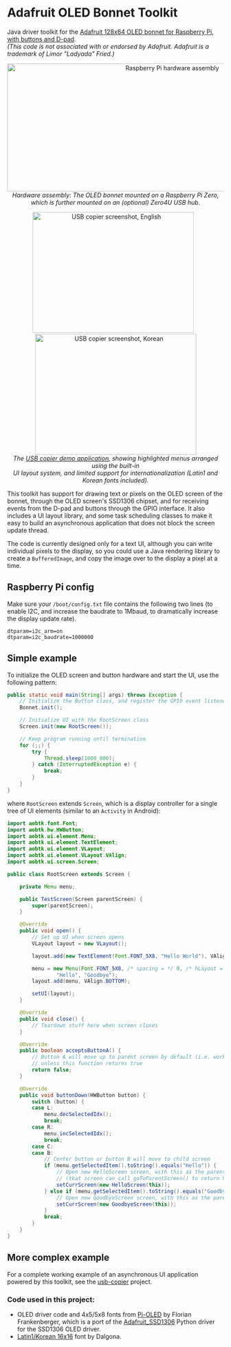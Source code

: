 # Adafruit OLED Bonnet Toolkit
Java driver toolkit for the [Adafruit 128x64 OLED bonnet for Raspberry Pi, with buttons and D-pad](https://www.adafruit.com/product/3531).
<br>
*(This code is not associated with or endorsed by Adafruit. Adafruit is a trademark of Limor "Ladyada" Fried.)*

<p align="center"><a href="https://raw.githubusercontent.com/lukehutch/Adafruit-OLED-Bonnet-Toolkit/master/rpi-assembly.jpg"><img alt="Raspberry Pi hardware assembly" height="297" width="752" src="https://raw.githubusercontent.com/lukehutch/Adafruit-OLED-Bonnet-Toolkit/master/rpi-assembly.jpg"></a><br><i>Hardware assembly: The OLED bonnet mounted on a Raspberry Pi Zero,<br>which is further mounted on an (optional) Zero4U USB hub.</i></p>

<p align="center"><a href="https://raw.githubusercontent.com/lukehutch/usb-copier/master/screen-en.jpg"><img alt="USB copier screenshot, English" width="375" height="280" src="https://raw.githubusercontent.com/lukehutch/usb-copier/master/screen-en.jpg"></a>&nbsp;<a href="https://raw.githubusercontent.com/lukehutch/usb-copier/master/screen-en.jpg"></a><a href"https://raw.githubusercontent.com/lukehutch/usb-copier/master/screen-ko.jpg">&nbsp;&nbsp;<img alt="USB copier screenshot, Korean" width="375" height="280" src="https://raw.githubusercontent.com/lukehutch/usb-copier/master/screen-ko.jpg"></a>
<br><i>The <a href="https://github.com/lukehutch/usb-copier">USB copier demo application</a>, showing highlighted menus arranged using the built-in<br>
UI layout system, and limited support for internationalization (Latin1 and Korean fonts included).</i></p>


This toolkit has support for drawing text or pixels on the OLED screen of the bonnet, through the OLED screen's SSD1306 chipset,
and for receiving events from the D-pad and buttons through the GPIO interface. It also includes a UI layout library, and some
task scheduling classes to make it easy to build an asynchronous application that does not block the screen update thread.

The code is currently designed only for a text UI, although you can write individual pixels to the display, so you could use a Java rendering library
to create a `BufferedImage`, and copy the image over to the display a pixel at a time. 

## Raspberry Pi config

Make sure your `/boot/config.txt` file contains the following two lines (to enable I2C, and increase the baudrate to 1Mbaud, to dramatically increase the display update rate).

```
dtparam=i2c_arm=on
dtparam=i2c_baudrate=1000000
```

## Simple example

To initialize the OLED screen and button hardware and start the UI, use the following pattern:

```java
public static void main(String[] args) throws Exception {
    // Initialize the Button class, and register the GPIO event listeners
    Bonnet.init();

    // Initialize UI with the RootScreen class
    Screen.init(new RootScreen());

    // Keep program running until termination
    for (;;) {
        try {
            Thread.sleep(1000_000);
        } catch (InterruptedException e) {
            break;
        }
    }
}
```

where `RootScreen` extends `Screen`, which is a display controller for a single tree of UI elements (similar to an `Activity` in Android):

```java
import aobtk.font.Font;
import aobtk.hw.HWButton;
import aobtk.ui.element.Menu;
import aobtk.ui.element.TextElement;
import aobtk.ui.element.VLayout;
import aobtk.ui.element.VLayout.VAlign;
import aobtk.ui.screen.Screen;

public class RootScreen extends Screen {

    private Menu menu;

    public TestScreen(Screen parentScreen) {
        super(parentScreen);
    }

    @Override
    public void open() {
    	// Set up UI when screen opens
        VLayout layout = new VLayout();

        layout.add(new TextElement(Font.FONT_5X8, "Hello World"), VAlign.TOP);

        menu = new Menu(Font.FONT_5X8, /* spacing = */ 0, /* hLayout = */ true,
                "Hello", "Goodbye");
        layout.add(menu, VAlign.BOTTOM);

        setUI(layout);
    }

    @Override
    public void close() {
        // Teardown stuff here when screen closes
    }

    @Override
    public boolean acceptsButtonA() {
        // Button A will move up to parent screen by default (i.e. works as a "cancel" button),
        // unless this function returns true
        return false;
    }

    @Override
    public void buttonDown(HWButton button) {
        switch (button) {
        case L:
            menu.decSelectedIdx();
            break;
        case R:
            menu.incSelectedIdx();
            break;
        case C:
        case B:
            // Center button or button B will move to child screen
            if (menu.getSelectedItem().toString().equals("Hello")) {
                // Open new HelloScreen screen, with this as the parent
                // (that screen can call goToParentScreen() to return here)
                setCurrScreen(new HelloScreen(this));
            } else if (menu.getSelectedItem().toString().equals("Goodbye")) {
                // Open new GoodbyeScreen screen, with this as the parent
                setCurrScreen(new GoodbyeScreen(this));
            }
            break;
        }
    }
}
```

## More complex example

For a complete working example of an asynchronous UI application powered by this toolkit, see the [usb-copier](https://github.com/lukehutch/usb-copier) project. 

### Code used in this project:

* OLED driver code and 4x5/5x8 fonts from [Pi-OLED](https://github.com/entrusc/Pi-OLED) by Florian Frankenberger, which is a port of
the [Adafruit_SSD1306](https://github.com/adafruit/Adafruit_SSD1306) Python driver for the SSD1306 OLED driver.
* [Latin1/Korean 16x16](https://github.com/Dalgona/neodgm/blob/master/font.py) font by Dalgona. 
